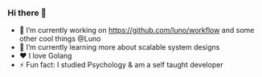 ### Hi there 👋

- 🔭 I’m currently working on https://github.com/luno/workflow and some other cool things @Luno
- 🌱 I’m currently learning more about scalable system designs
- ❤️ I love Golang
- ⚡ Fun fact: I studied Psychology & am a self taught developer
